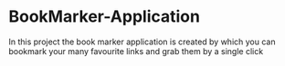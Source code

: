 # BookMarker-Application
In this project the book marker application is created by which you can bookmark your many favourite links and grab  them by a single click
